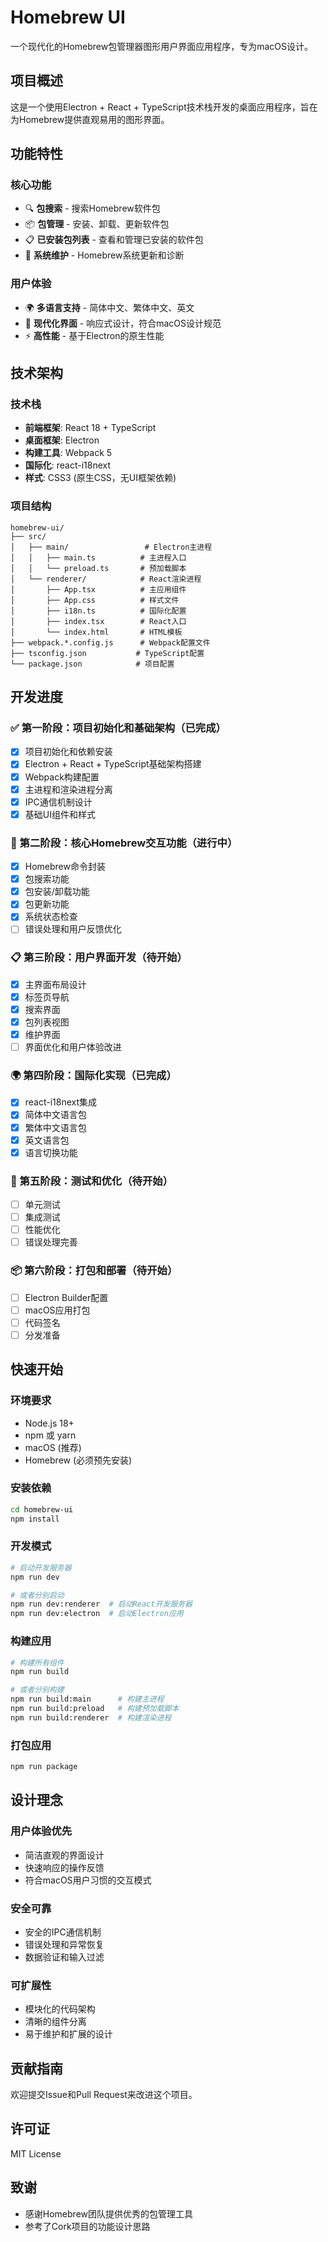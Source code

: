 # Homebrew UI

一个现代化的Homebrew包管理器图形用户界面应用程序，专为macOS设计。

## 项目概述

这是一个使用Electron + React + TypeScript技术栈开发的桌面应用程序，旨在为Homebrew提供直观易用的图形界面。

## 功能特性

### 核心功能
- 🔍 **包搜索** - 搜索Homebrew软件包
- 📦 **包管理** - 安装、卸载、更新软件包
- 📋 **已安装包列表** - 查看和管理已安装的软件包
- 🔧 **系统维护** - Homebrew系统更新和诊断

### 用户体验
- 🌍 **多语言支持** - 简体中文、繁体中文、英文
- 🎨 **现代化界面** - 响应式设计，符合macOS设计规范
- ⚡ **高性能** - 基于Electron的原生性能

## 技术架构

### 技术栈
- **前端框架**: React 18 + TypeScript
- **桌面框架**: Electron
- **构建工具**: Webpack 5
- **国际化**: react-i18next
- **样式**: CSS3 (原生CSS，无UI框架依赖)

### 项目结构
```
homebrew-ui/
├── src/
│   ├── main/                 # Electron主进程
│   │   ├── main.ts          # 主进程入口
│   │   └── preload.ts       # 预加载脚本
│   └── renderer/            # React渲染进程
│       ├── App.tsx          # 主应用组件
│       ├── App.css          # 样式文件
│       ├── i18n.ts          # 国际化配置
│       ├── index.tsx        # React入口
│       └── index.html       # HTML模板
├── webpack.*.config.js      # Webpack配置文件
├── tsconfig.json           # TypeScript配置
└── package.json            # 项目配置
```

## 开发进度

### ✅ 第一阶段：项目初始化和基础架构（已完成）
- [x] 项目初始化和依赖安装
- [x] Electron + React + TypeScript基础架构搭建
- [x] Webpack构建配置
- [x] 主进程和渲染进程分离
- [x] IPC通信机制设计
- [x] 基础UI组件和样式

### 🚧 第二阶段：核心Homebrew交互功能（进行中）
- [x] Homebrew命令封装
- [x] 包搜索功能
- [x] 包安装/卸载功能
- [x] 包更新功能
- [x] 系统状态检查
- [ ] 错误处理和用户反馈优化

### 📋 第三阶段：用户界面开发（待开始）
- [x] 主界面布局设计
- [x] 标签页导航
- [x] 搜索界面
- [x] 包列表视图
- [x] 维护界面
- [ ] 界面优化和用户体验改进

### 🌍 第四阶段：国际化实现（已完成）
- [x] react-i18next集成
- [x] 简体中文语言包
- [x] 繁体中文语言包
- [x] 英文语言包
- [x] 语言切换功能

### 🧪 第五阶段：测试和优化（待开始）
- [ ] 单元测试
- [ ] 集成测试
- [ ] 性能优化
- [ ] 错误处理完善

### 📦 第六阶段：打包和部署（待开始）
- [ ] Electron Builder配置
- [ ] macOS应用打包
- [ ] 代码签名
- [ ] 分发准备

## 快速开始

### 环境要求
- Node.js 18+
- npm 或 yarn
- macOS (推荐)
- Homebrew (必须预先安装)

### 安装依赖
```bash
cd homebrew-ui
npm install
```

### 开发模式
```bash
# 启动开发服务器
npm run dev

# 或者分别启动
npm run dev:renderer  # 启动React开发服务器
npm run dev:electron  # 启动Electron应用
```

### 构建应用
```bash
# 构建所有组件
npm run build

# 或者分别构建
npm run build:main      # 构建主进程
npm run build:preload   # 构建预加载脚本
npm run build:renderer  # 构建渲染进程
```

### 打包应用
```bash
npm run package
```

## 设计理念

### 用户体验优先
- 简洁直观的界面设计
- 快速响应的操作反馈
- 符合macOS用户习惯的交互模式

### 安全可靠
- 安全的IPC通信机制
- 错误处理和异常恢复
- 数据验证和输入过滤

### 可扩展性
- 模块化的代码架构
- 清晰的组件分离
- 易于维护和扩展的设计

## 贡献指南

欢迎提交Issue和Pull Request来改进这个项目。

## 许可证

MIT License

## 致谢

- 感谢Homebrew团队提供优秀的包管理工具
- 参考了Cork项目的功能设计思路
